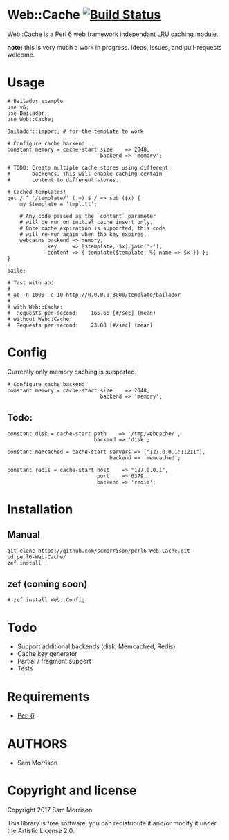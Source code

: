 Web::Cache [![Build Status](https://travis-ci.org/scmorrison/perl6-Web-Cache.svg?branch=master)](https://travis-ci.org/scmorrison/perl6-Web-Cache)
===

Web::Cache is a Perl 6 web framework independant LRU caching module.

**note:** this is very much a work in progress. Ideas, issues, and pull-requests welcome.

Usage
=====

```perl6
# Bailador example
use v6;
use Bailador;
use Web::Cache;

Bailador::import; # for the template to work

# Configure cache backend
constant memory = cache-start size    => 2048,
                              backend => 'memory';

# TODO: Create multiple cache stores using different
#       backends. This will enable caching certain 
#       content to different stores.

# Cached templates!
get / ^ '/template/' (.+) $ / => sub ($x) {
    my $template = 'tmpl.tt';
     
    # Any code passed as the `content` parameter
    # will be run on initial cache insert only.
    # Once cache expiration is supported, this code
    # will re-run again when the key expires.
    webcache backend => memory,
             key     => [$template, $x].join('-'),
             content => { template($template, %{ name => $x }) };
}

baile;

# Test with ab:
#
# ab -n 1000 -c 10 http://0.0.0.0:3000/template/bailador 
#
# with Web::Cache:
#  Requests per second:    165.66 [#/sec] (mean)
# without Web::Cache:
#  Requests per second:    23.88 [#/sec] (mean)
```

Config
======

Currently only memory caching is supported. 

```perl6
# Configure cache backend
constant memory = cache-start size    => 2048,
                              backend => 'memory';
```

## Todo:

```perl6
constant disk = cache-start path    => '/tmp/webcache/',
                            backend => 'disk';

constant memcached = cache-start servers => ["127.0.0.1:11211"],
                                 backend => 'memcached';

constant redis = cache-start host    => "127.0.0.1",
                             port    => 6379,
                             backend => 'redis';
```


Installation
============

## Manual

```
git clone https://github.com/scmorrison/perl6-Web-Cache.git
cd perl6-Web-Cache/
zef install .
```

## zef (coming soon)
```
# zef install Web::Config
```

Todo
====

* Support additional backends (disk, Memcached, Redis)
* Cache key generator
* Partial / fragment support
* Tests

Requirements
============

* [Perl 6](http://perl6.org/)

AUTHORS
=======

* Sam Morrison

Copyright and license
=====================

Copyright 2017 Sam Morrison

This library is free software; you can redistribute it and/or modify it under the Artistic License 2.0.
